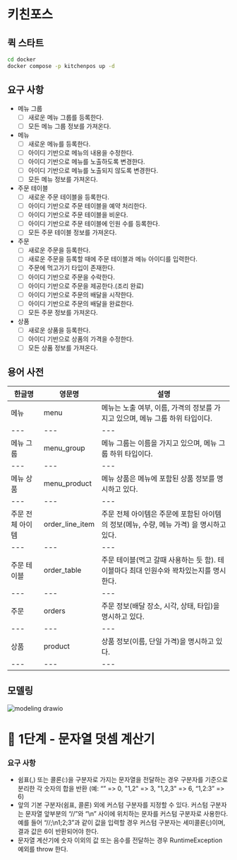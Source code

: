 # 키친포스

## 퀵 스타트

```sh
cd docker
docker compose -p kitchenpos up -d
```

## 요구 사항

- 메뉴 그룹
  - [ ] 새로운 메뉴 그룹를 등록한다.
  - [ ] 모든 메뉴 그룹 정보를 가져온다.

- 메뉴
    - [ ] 새로운 메뉴를 등록한다.
    - [ ] 아이디 기반으로 메뉴의 내용을 수정한다.
    - [ ] 아이디 기반으로 메뉴를 노출하도록 변경한다.
    - [ ] 아이디 기반으로 메뉴를 노출되지 않도록 변경한다.
    - [ ] 모든 메뉴 정보를 가져온다.
  
- 주문 테이블
    - [ ] 새로운 주문 테이블을 등록한다.
    - [ ] 아이디 기반으로 주문 테이블을 예약 처리한다.
    - [ ] 아이디 기반으로 주문 테이블을 비운다.
    - [ ] 아이디 기반으로 주문 테이블에 인원 수를 등록한다.
    - [ ] 모든 주문 테이블 정보를 가져온다.

- 주문
    - [ ] 새로운 주문을 등록한다.
    - [ ] 새로운 주문을 등록할 때에 주문 테이블과 메뉴 아이디를 입력한다.
    - [ ] 주문에 먹고가기 타입이 존재한다.
    - [ ] 아이디 기반으로 주문을 수락한다.
    - [ ] 아이디 기반으로 주문을 제공한다.(조리 완료)
    - [ ] 아이디 기반으로 주문의 배달을 시작한다.
    - [ ] 아이디 기반으로 주문의 배달을 완료한다.
    - [ ] 모든 주문 정보를 가져온다.

- 상품
    - [ ] 새로운 상품을 등록한다.
    - [ ] 아이디 기반으로 상품의 가격을 수정한다.
    - [ ] 모든 상품 정보를 가져온다.
  
## 용어 사전

| 한글명 | 영문명 | 설명 |
| --- | --- | --- |
| 메뉴 | menu  | 메뉴는 노출 여부, 이름, 가격의 정보를 가지고 있으며, 메뉴 그룹 하위 타입이다.  |
| --- | --- | --- |
| 메뉴 그룹 | menu_group  | 메뉴 그룹는 이름을 가지고 있으며, 메뉴 그룹 하위 타입이다.  |
| --- | --- | --- |
| 메뉴 상품 | menu_product  | 메뉴 상품은 메뉴에 포함된 상품 정보를 명시하고 있다.   |
| --- | --- | --- |
| 주문 전체 아이템 | order_line_item  | 주문 전체 아이템은 주문에 포함된 아이템의 정보(메뉴, 수량, 메뉴 가격) 을 명시하고 있다. |
| --- | --- | --- |
| 주문 테이블 | order_table  |주문 테이블(먹고 갈때 사용하는 듯 함). 테이블마다 최대 인원수와 꽉차있는지를 명시한다. |
| --- | --- | --- |
| 주문 | orders  |주문 정보(배달 장소, 시각, 상태, 타입)을 명시하고 있다.|
| --- | --- | --- |
| 상품 | product  | 상품 정보(이름, 단일 가격)을 명시하고 있다. |
| --- | --- | --- |

## 모델링
![modeling drawio](https://github.com/next-step/ddd-legacy/assets/58926619/59ef3f82-8699-4401-a4d6-cd737515ade2)


# 🚀 1단계 - 문자열 덧셈 계산기

### 요구 사항

- 쉼표(,) 또는 콜론(:)을 구분자로 가지는 문자열을 전달하는 경우 구분자를 기준으로 분리한 각 숫자의 합을 반환 (예: “” => 0, "1,2" => 3, "1,2,3" => 6, “1,2:3” => 6)
- 앞의 기본 구분자(쉼표, 콜론) 외에 커스텀 구분자를 지정할 수 있다. 커스텀 구분자는 문자열 앞부분의 “//”와 “\n” 사이에 위치하는 문자를 커스텀 구분자로 사용한다. 예를 들어 “//;\n1;2;3”과 같이 값을 입력할 경우 커스텀 구분자는 세미콜론(;)이며, 결과 값은 6이 반환되어야 한다.
- 문자열 계산기에 숫자 이외의 값 또는 음수를 전달하는 경우 RuntimeException 예외를 throw 한다.